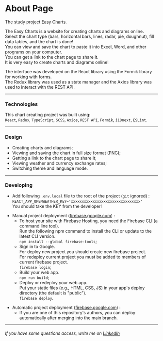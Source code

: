 # About Page

The study project [Easy Charts](https://easy-charts-8d058.web.app).

The Easy Charts is a website for creating charts and diagrams online.  
Select the chart type (bars, horizontal bars, lines, radar, pie, doughnut), fill data tables, and the chart is done!  
You can view and save the chart to paste it into Excel, Word, and other programs on your computer.  
You can get a link to the chart page to share it.  
It is very easy to create charts and diagrams online!

The interface was developed on the React library using the Formik library for working with forms.  
The Redux library was used as a state manager and the Axios library was used to interact with the REST API.

---

### Technologies

This chart creating project was built using:  
`React`, `Redux`, `TypeScript`, `SCSS`, `Axios`, `REST API`, `Formik`, `i18next`, `ESLint`.

---

### Design

- Creating charts and diagrams;
- Viewing and saving the chart in full size format (PNG);
- Getting a link to the chart page to share it;
- Viewing weather and currency exchange rates;
- Switching theme and language mode.

---

### Developing

- Add following `.env.local` file to the root of the project (`git` ignored) :  
  `REACT_APP_OPENWEATHER_KEY='xxxxxxxxxxxxxxxxxxxxxxxxxxxxxxxx'`  
  You should take the KEY from the developer!

* Manual project deployment ([firebase.google.com](https://firebase.google.com)) :
  - To host your site with Firebase Hosting, you need the Firebase CLI (a command line tool).  
    Run the following npm command to install the CLI or update to the latest CLI version.  
    `npm install --global firebase-tools`;
  - Sign in to Google.  
    For deploy new project you should create new firebase project.  
    For redeploy current project you must be added to members of current firebase project.  
    `firebase login`;
  - Build your web app.  
    `npm run build`;
  - Deploy or redeploy your web app.  
    Put your static files (e.g., HTML, CSS, JS) in your app's deploy directory (the default is "public").  
    `firebase deploy`.

- Automatic project deployment ([firebase.google.com](https://firebase.google.com)) :
  - If you are one of this repository's authors, you can deploy automatically after merging into the main branch.

---

###### If you have some questions access, write me on [LinkedIn](www.linkedin.com/in/maksimkasota)
